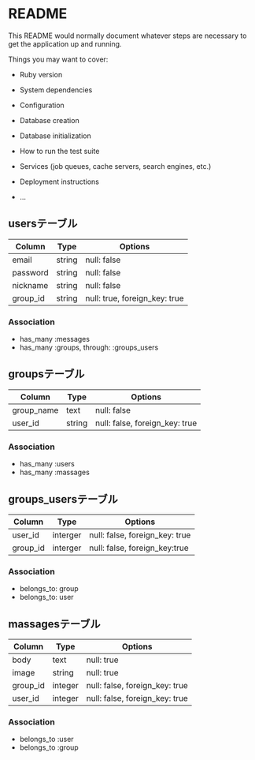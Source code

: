 # README

This README would normally document whatever steps are necessary to get the
application up and running.

Things you may want to cover:

* Ruby version

* System dependencies

* Configuration

* Database creation

* Database initialization

* How to run the test suite

* Services (job queues, cache servers, search engines, etc.)

* Deployment instructions

* ...

## usersテーブル

|Column|Type|Options|
|------|----|-------|
|email|string|null: false|
|password|string|null: false|
|nickname|string|null: false|
|group_id|string|null: true, foreign_key: true|

### Association
- has_many :messages
- has_many  :groups,  through:  :groups_users

## groupsテーブル

|Column|Type|Options|
|------|----|-------|
|group_name|text|null: false|
|user_id|string|null: false, foreign_key: true|

### Association
- has_many :users
- has_many  :massages

## groups_usersテーブル

|Column|Type|Options|
|------|----|-------|
|user_id|interger|null: false, foreign_key: true|
|group_id|interger|null: false, foreign_key:true|

### Association
- belongs_to: group
- belongs_to: user

## massagesテーブル

|Column|Type|Options|
|------|----|-------|
|body|text|null: true|
|image|string|null: true|
|group_id|integer|null: false, foreign_key: true|
|user_id|integer|null: false, foreign_key: true|

### Association
- belongs_to :user
- belongs_to :group



